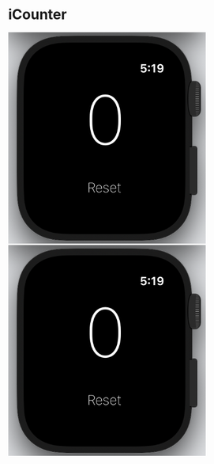 # iCounter

<p float="left">
  <img src="https://github.com/faizan-tariq/iCounter/blob/master/w1.png" width="400"/>
  <img src="https://github.com/faizan-tariq/iCounter/blob/master/w1.png" width="400"/>
</p>
